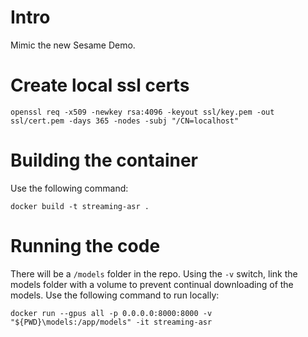# Intro

Mimic the new Sesame Demo.

# Create local ssl certs

`openssl req -x509 -newkey rsa:4096 -keyout ssl/key.pem -out ssl/cert.pem -days 365 -nodes -subj "/CN=localhost"`

# Building the container

Use the following command:

`docker build -t streaming-asr .`

# Running the code

There will be a `/models` folder in the repo. Using the `-v` switch, link the models folder with a volume to prevent continual downloading of the models. Use the following command to run locally:

`docker run --gpus all -p 0.0.0.0:8000:8000 -v "${PWD}\models:/app/models" -it streaming-asr`